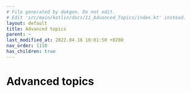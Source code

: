 ```yaml
---
# File generated by dokgen. Do not edit. 
# Edit 'src/main/kotlin/docs/11_Advanced_Topics/index.kt' instead.
layout: default
title: Advanced topics
parent: ~
last_modified_at: 2022.04.16 10:01:50 +0200
nav_order: 1110
has_children: true
---
```

 
# Advanced topics 
